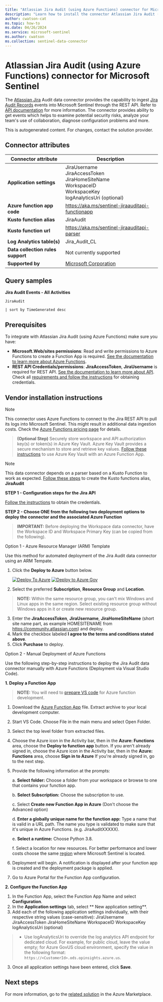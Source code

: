 ```yaml
---
title: "Atlassian Jira Audit (using Azure Functions) connector for Microsoft Sentinel"
description: "Learn how to install the connector Atlassian Jira Audit (using Azure Functions) to connect your data source to Microsoft Sentinel."
author: cwatson-cat
ms.topic: how-to
ms.date: 04/26/2024
ms.service: microsoft-sentinel
ms.author: cwatson
ms.collection: sentinel-data-connector
---
```


# Atlassian Jira Audit (using Azure Functions) connector for Microsoft Sentinel

The [Atlassian Jira](https://www.atlassian.com/software/jira) Audit data connector provides the capability to ingest [Jira Audit Records](https://support.atlassian.com/jira-cloud-administration/docs/audit-activities-in-jira-applications/) events into Microsoft Sentinel through the REST API. Refer to [API documentation](https://developer.atlassian.com/cloud/jira/platform/rest/v3/api-group-audit-records/) for more information. The connector provides ability to get events which helps to examine potential security risks, analyze your team's use of collaboration, diagnose configuration problems and more.

This is autogenerated content. For changes, contact the solution provider.

## Connector attributes

| Connector attribute | Description |
| --- | --- |
| **Application settings** | JiraUsername<br/>JiraAccessToken<br/>JiraHomeSiteName<br/>WorkspaceID<br/>WorkspaceKey<br/>logAnalyticsUri (optional) |
| **Azure function app code** | https://aka.ms/sentinel-jiraauditapi-functionapp |
| **Kusto function alias** | JiraAudit |
| **Kusto function url** | https://aka.ms/sentinel-jiraauditapi-parser |
| **Log Analytics table(s)** | Jira_Audit_CL<br/> |
| **Data collection rules support** | Not currently supported |
| **Supported by** | [Microsoft Corporation](https://support.microsoft.com) |

## Query samples

**Jira Audit Events - All Activities**

   ```kusto
JiraAudit
 
   | sort by TimeGenerated desc
   ```



## Prerequisites

To integrate with Atlassian Jira Audit (using Azure Functions) make sure you have: 

- **Microsoft.Web/sites permissions**: Read and write permissions to Azure Functions to create a Function App is required. [See the documentation to learn more about Azure Functions](/azure/azure-functions/).
- **REST API Credentials/permissions**: **JiraAccessToken**, **JiraUsername** is required for REST API. [See the documentation to learn more about API](https://developer.atlassian.com/cloud/jira/platform/rest/v3/api-group-audit-records/). Check all [requirements and follow  the instructions](https://developer.atlassian.com/cloud/jira/platform/rest/v3/intro/#authentication) for obtaining credentials.


## Vendor installation instructions


> [!NOTE]
   >  This connector uses Azure Functions to connect to the Jira REST API to pull its logs into Microsoft Sentinel. This might result in additional data ingestion costs. Check the [Azure Functions pricing page](https://azure.microsoft.com/pricing/details/functions/) for details.


>**(Optional Step)** Securely store workspace and API authorization key(s) or token(s) in Azure Key Vault. Azure Key Vault provides a secure mechanism to store and retrieve key values. [Follow these instructions](/azure/app-service/app-service-key-vault-references) to use Azure Key Vault with an Azure Function App.


> [!NOTE]
   >  This data connector depends on a parser based on a Kusto Function to work as expected. [Follow these steps](https://aka.ms/sentinel-jiraauditapi-parser) to create the Kusto functions alias, **JiraAudit**


**STEP 1 - Configuration steps for the Jira API**

 [Follow the instructions](https://developer.atlassian.com/cloud/jira/platform/rest/v3/intro/#authentication) to obtain the credentials. 



**STEP 2 - Choose ONE from the following two deployment options to deploy the connector and the associated Azure Function**

>**IMPORTANT:** Before deploying the Workspace data connector, have the Workspace ID and Workspace Primary Key (can be copied from the following).



Option 1 - Azure Resource Manager (ARM) Template

Use this method for automated deployment of the Jira Audit data connector using an ARM Tempate.

1. Click the **Deploy to Azure** button below. 

	[![Deploy To Azure](https://aka.ms/deploytoazurebutton)](https://aka.ms/sentineljiraauditazuredeploy) [![Deploy to Azure Gov](https://aka.ms/deploytoazuregovbutton)](https://aka.ms/sentineljiraauditazuredeploy-gov)
2. Select the preferred **Subscription**, **Resource Group** and **Location**. 
> **NOTE:** Within the same resource group, you can't mix Windows and Linux apps in the same region. Select existing resource group without Windows apps in it or create new resource group.
3. Enter the **JiraAccessToken**, **JiraUsername**, **JiraHomeSiteName** (short site name part, as example HOMESITENAME from https://community.atlassian.com) and deploy. 
4. Mark the checkbox labeled **I agree to the terms and conditions stated above**. 
5. Click **Purchase** to deploy.

Option 2 - Manual Deployment of Azure Functions

Use the following step-by-step instructions to deploy the Jira Audit data connector manually with Azure Functions (Deployment via Visual Studio Code).


**1. Deploy a Function App**

> **NOTE:** You will need to [prepare VS code](/azure/azure-functions/functions-create-first-function-python#prerequisites) for Azure function development.

1. Download the [Azure Function App](https://aka.ms/sentinel-jiraauditapi-functionapp) file. Extract archive to your local development computer.
2. Start VS Code. Choose File in the main menu and select Open Folder.
3. Select the top level folder from extracted files.
4. Choose the Azure icon in the Activity bar, then in the **Azure: Functions** area, choose the **Deploy to function app** button.
If you aren't already signed in, choose the Azure icon in the Activity bar, then in the **Azure: Functions** area, choose **Sign in to Azure**
If you're already signed in, go to the next step.
5. Provide the following information at the prompts:

	a. **Select folder:** Choose a folder from your workspace or browse to one that contains your function app.

	b. **Select Subscription:** Choose the subscription to use.

	c. Select **Create new Function App in Azure** (Don't choose the Advanced option)

	d. **Enter a globally unique name for the function app:** Type a name that is valid in a URL path. The name you type is validated to make sure that it's unique in Azure Functions. (e.g. JiraAuditXXXXX).

	e. **Select a runtime:** Choose Python 3.8.

	f. Select a location for new resources. For better performance and lower costs choose the same [region](https://azure.microsoft.com/regions/) where Microsoft Sentinel is located.

6. Deployment will begin. A notification is displayed after your function app is created and the deployment package is applied.
7. Go to Azure Portal for the Function App configuration.


**2. Configure the Function App**

1. In the Function App, select the Function App Name and select **Configuration**.
2. In the **Application settings** tab, select ** New application setting**.
3. Add each of the following application settings individually, with their respective string values (case-sensitive): 
		JiraUsername
		JiraAccessToken
		JiraHomeSiteName
		WorkspaceID
		WorkspaceKey
		logAnalyticsUri (optional)
> - Use logAnalyticsUri to override the log analytics API endpoint for dedicated cloud. For example, for public cloud, leave the value empty; for Azure GovUS cloud environment, specify the value in the following format: `https://<CustomerId>.ods.opinsights.azure.us`.
3. Once all application settings have been entered, click **Save**.



## Next steps

For more information, go to the [related solution](https://azuremarketplace.microsoft.com/en-us/marketplace/apps/azuresentinel.azure-sentinel-solution-atlassianjiraaudit?tab=Overview) in the Azure Marketplace.
